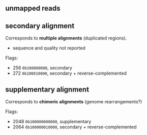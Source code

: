 ## unmapped reads

## secondary alignment

Corresponds to **multiple alignments** (duplicated regions).

- sequence and quality not reported

Flags:
- 256 `0b100000000`, secondary
- 272 `0b100010000`, secondary + reverse-complemented


## supplementary alignment

Corresponds to **chimeric alignments** (genome rearrangements?)

Flags:
- 2048 `0b100000000000`, supplementary
- 2064 `0b100000010000`, secondary + reverse-complemented
